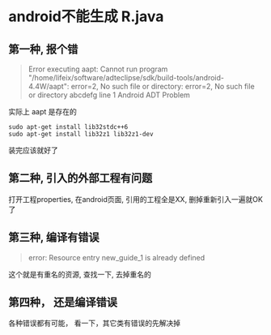 # android不能生成 R.java

##  第一种, 报个错

>Error executing aapt: Cannot run program "/home/lifeix/software/adteclipse/sdk/build-tools/android-4.4W/aapt": error=2, No such file or directory: error=2, No such file or directory abcdefg   line 1  Android ADT Problem

实际上 aapt 是存在的

	sudo apt-get install lib32stdc++6
	sudo apt-get install lib32z1 lib32z1-dev
装完应该就好了

## 第二种, 引入的外部工程有问题
打开工程properties, 在android页面, 引用的工程全是XX, 删掉重新引入一遍就OK了

## 第三种, 编译有错误 

> error: Resource entry new_guide_1 is already defined

这个就是有重名的资源, 查找一下, 去掉重名的

## 第四种， 还是编译错误
各种错误都有可能， 看一下，其它类有错误的先解决掉

[1]: http://stackoverflow.com/questions/23597432/adt-libstdc-so-6-cannot-open-shared-object-file
[2]: http://stackoverflow.com/questions/24158727/android-sdk-aapt-error-libstdc-so-6-cannot-open-shared-object-file